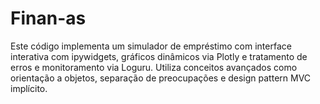 # Finan-as
Este código implementa um simulador de empréstimo com interface interativa com ipywidgets, gráficos dinâmicos via Plotly e tratamento de erros e monitoramento via Loguru. Utiliza conceitos avançados como orientação a objetos, separação de preocupações e design pattern MVC implícito. 
